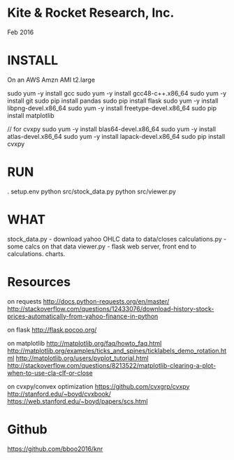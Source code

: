 

Kite & Rocket Research, Inc.
============================

Feb 2016

INSTALL
=======
On an AWS Amzn AMI t2.large

sudo yum -y install gcc
sudo yum -y install gcc48-c++.x86_64
sudo yum -y install git
sudo pip install pandas
sudo pip install flask
sudo yum -y install libpng-devel.x86_64
sudo yum -y install freetype-devel.x86_64
sudo pip install matplotlib

// for cvxpy
sudo yum -y install blas64-devel.x86_64
sudo yum -y install atlas-devel.x86_64
sudo yum -y install lapack-devel.x86_64
sudo pip install cvxpy

RUN
===
. setup.env
python src/stock_data.py
python src/viewer.py


WHAT
====
stock_data.py  - download yahoo OHLC data to data/closes
calculations.py - some calcs on that data
viewer.py - flask web server, front end to calculations. charts.

Resources
=========

on requests
http://docs.python-requests.org/en/master/
http://stackoverflow.com/questions/12433076/download-history-stock-prices-automatically-from-yahoo-finance-in-python

on flask
http://flask.pocoo.org/

on matplotlib
http://matplotlib.org/faq/howto_faq.html
http://matplotlib.org/examples/ticks_and_spines/ticklabels_demo_rotation.html
http://matplotlib.org/users/pyplot_tutorial.html
http://stackoverflow.com/questions/8213522/matplotlib-clearing-a-plot-when-to-use-cla-clf-or-close

on cvxpy/convex optimization
https://github.com/cvxgrp/cvxpy
http://stanford.edu/~boyd/cvxbook/
https://web.stanford.edu/~boyd/papers/scs.html


Github
======
https://github.com/bboo2016/knr


